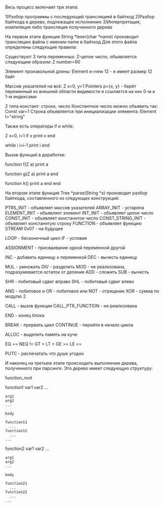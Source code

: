 Весь процесс включает три этапа:

1)Разбор программы с последующей трансляцией в байткод
2)Разбор байткода в дерево, подлежащее исполнению
3)Интерпретация, компиляция либо трансляция полученного дерева

На первом этапе функция String *lexer(char *name) производит трансляцию файла с именем name в байткод
Для этого файла определены следующие правила:

Существуют 3 типа переменных:
Z-целое число, объявляется следующим образом:
Z number=90

Элемент произвольной длины:
Element e=new 12 - e имеет размер 12 байт

Массив указателей на всё:
Z x=0, y=1
Pointers p={x, y} - берёт переменный из внешней области видимости и ссылается на них 0-м и 1-м индексами

2 типа констант:
строка, число
Константное число можно объявить так:
Const var=1
Строка объявляется при инициализации элемента:
Element t="string"

Также есть операторы if и while:

Z x=0, i=1
if x
  print x
end

while i
  i=i-1
  print i
end

Вызов функций в доработке:

function f(Z a)
  print a
  
  function g(Z a)
    print a
  end
  
  function h()
    print a
  end
end

На втором этапе функция Tree *parse(String *s) производит разбор байткода, составленного из следующих конструкций:

PTRS_INIT - объявляет массив указателей
ARRAY_INIT - устарела
ELEMENT_INIT - объявляет элемент
INT_INIT - объявляет целое число
CONST_INIT - объявляет констаннтое число
CONST_STRING_INIT - объявляет констаннтую строку
FUNCTION  - объявляет функцию
STREAM 0x07 - на будущее

LOOP - бесконечный цикл
IF - условие

ASSIGNMENT - присваивание одной переменной другой

INC - добавить единицу к переменной
DEC - вычесть единицу

MUL - умножить
DIV - разделить
MOD - не реализована, подразумевается остаток от деления
ADD - сложить
SUB - вычесть

SHR - побитовый сдвиг вправо
SHL - побитовый сдвиг влево

AND - побитовое и
OR - побитовое или
NOT - отрицание
XOR - сумма по модулю 2

CALL - вызов функции
CALL_PTR_FUNCTION - не реализована

END - конец блока

BREAK - прервать цикл
CONTINUE - перейти в начало цикла

ALLOC - выделить память на куче

EQ ==
NEQ !=
GT >
LT <
GE >=
LE <=

PUTC - распечатать что душе угодно

И наконец на третьем этапе происходить выполнение дерева, полученного при парсинге. Это дерево имеет следующую структуру:

function_root
  
  function1
    var1
    var2
    ...
    
    arg1
    arg2
    ...
    
    body
    
    function11
      ...
    function12
      ...
    ...
  
  function2
    var1
    var2
    ...
    
    arg1
    arg2
    ...

    body
    
    function21
      ...
    function22
      ...
    ...
